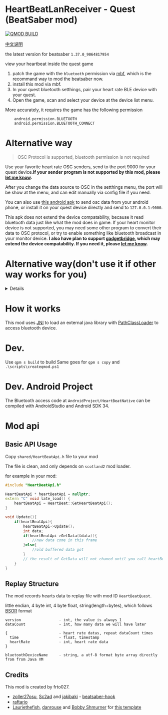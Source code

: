 # HeartBeatLanReceiver - Quest (BeatSaber mod)

[![QMOD BUILD](https://github.com/frto027/HeartBeatLanClientBSQuest/actions/workflows/qmod_build.yml/badge.svg)](https://github.com/frto027/HeartBeatLanClientBSQuest/actions/workflows/qmod_build.yml)

[中文说明](README.cn.md)

the latest version for beatsaber `1.37.0_9064817954`

view your heartbeat inside the quest game

1. patch the game with the `bluetooth` permission via [mbf](https://mbf.bsquest.xyz/), which is the recommand way to mod the beatsaber now.
1. install this mod via mbf.
2. In your quest bluetooth setthings, pair your heart rate BLE device with your quest.
3. Open the game, scan and select your device at the device list menu.

More accurately, it requires the game has the following permission


        android.permission.BLUETOOTH
        android.permission.BLUETOOTH_CONNECT

# Alternative way

> OSC Protocol is supported, bluetooth permission is not required

Use your favorite heart rate OSC senders, send to the port 9000 for your quest device.**If your sender program is not supported by this mod, please [let me know](https://github.com/frto027/HeartBeatLanClientBSQuest/issues).**

After you change the data source to OSC in the setthings menu, the port will be show at the menu, and can edit manually via config file if you need. 

You can also use [this android apk](https://github.com/frto027/HeartbeatLanServer/releases/latest) to send osc data from your android phone, or install it on your quest device directly and send to `127.0.0.1:9000`. 

This apk does not extend the device compatability, because it read bluetooth data just like what the mod does in game. If your heart monitor device is not supported, you may need some other program to convert their data to OSC protocol, or try to enable something like bluetooth broadcast in your monitor device. **I also have plan to support [gadgetbridge](https://gadgetbridge.org/), which may extend the device compatability. If you need it, please [let me know](https://github.com/frto027/HeartBeatLanClientBSQuest/issues).**

# Alternative way(don't use it if other way works for you)
<details>
        
> An android application to read heart rate data is also avaliable

If you can't or don't want to patch your game with bluetooth permission, you can use [this android apk](https://github.com/frto027/HeartbeatLanServer/releases/latest) in your quest or android phone in same local network. After you use it, switch the data source toggle to `local network` inside the game at the mod menu in your left side.

</details>

# How it works

This mod uses [JNI](https://docs.oracle.com/javase/8/docs/technotes/guides/jni/spec/jniTOC.html) to load an external java library with [PathClassLoader](https://developer.android.com/reference/dalvik/system/PathClassLoader) to access bluetooth device.

# Dev.
Use `qpm s build` to build
Same goes for `qpm s copy` and `.\scripts\createqmod.ps1`

# Dev. Android Project

The Bluetooth access code at `AndroidProject/HeartBeatNative` can be compiled with AndroidStudio and Android SDK 34.

# Mod api


## Basic API Usage

Copy `shared/HeartBeatApi.h` file to your mod

The file is clean, and only depends on `scotland2` mod loader.

for example in your mod:

```cpp
#include "HeartBeatApi.h"

HeartBeatApi * heartBeatApi = nullptr;
extern "C" void late_load() {
    heartBeatApi = HeartBeat::GetHeartBeatApi();
}

void Update(){
    if(heartBeatApi){
        heartBeatApi->Update();
        int data;
        if(heartBeatApi->GetData(&data)){
            //new data come in this frame
        }else{
            //old buffered data got
        }
        // the result of GetData will not chaned until you call heartBeatApi->Update() at next game update cycle
    }
}
```


## Replay Structure

The mod records hearts data to replay file with mod ID `HeartBeatQuest`.

little endian, 4 byte int, 4 byte float, string(length+bytes), which follows [BSOR](https://github.com/BeatLeader/BS-Open-Replay) format

```
version                 - int, the value is always 1
dataCount               - int, how many data we will have later

{                       - heart rate datas, repeat dataCount times
  time                  - float, timestamp
  heartRate             - int, heart rate data
}

bluetoothDeviceName     - string, a utf-8 format byte array directly from from Java VM
```

## Credits

This mod is created by frto027.

* [zoller27osu](https://github.com/zoller27osu), [Sc2ad](https://github.com/Sc2ad) and [jakibaki](https://github.com/jakibaki) - [beatsaber-hook](https://github.com/sc2ad/beatsaber-hook)
* [raftario](https://github.com/raftario)
* [Lauriethefish](https://github.com/Lauriethefish), [danrouse](https://github.com/danrouse) and [Bobby Shmurner](https://github.com/BobbyShmurner) for [this template](https://github.com/Lauriethefish/quest-mod-template)
